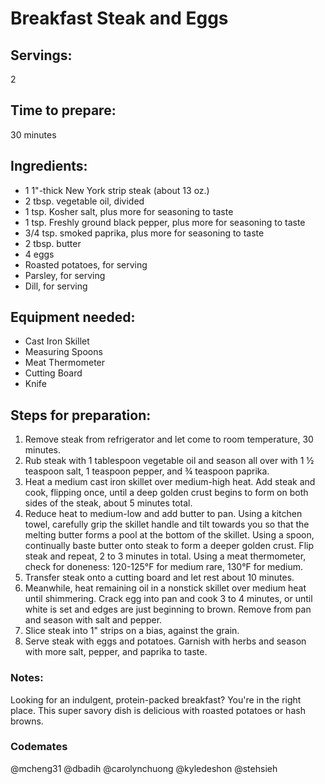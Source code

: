 # Breakfast Steak and Eggs

## Servings: 
2

## Time to prepare: 
30 minutes

## Ingredients:
- 1 1"-thick New York strip steak (about 13 oz.)
- 2 tbsp. vegetable oil, divided
- 1 tsp. Kosher salt, plus more for seasoning to taste
- 1 tsp. Freshly ground black pepper, plus more for seasoning to taste
- 3/4 tsp. smoked paprika, plus more for seasoning to taste
- 2 tbsp. butter
- 4 eggs
- Roasted potatoes, for serving
- Parsley, for serving
- Dill, for serving

## Equipment needed:
- Cast Iron Skillet
- Measuring Spoons 
- Meat Thermometer 
- Cutting Board
- Knife

## Steps for preparation:
1) Remove steak from refrigerator and let come to room temperature, 30 minutes. 
2) Rub steak with 1 tablespoon vegetable oil and season all over with 1 ½ teaspoon salt, 1 teaspoon pepper, and ¾ teaspoon paprika.
3) Heat a medium cast iron skillet over medium-high heat. Add steak and cook, flipping once, until a deep golden crust begins to form on both sides of the steak, about 5 minutes total. 
4) Reduce heat to medium-low and add butter to pan. Using a kitchen towel, carefully grip the skillet handle and tilt towards you so that the melting butter forms a pool at the bottom of the skillet. Using a spoon, continually baste butter onto steak to form a deeper golden crust. Flip steak and repeat, 2 to 3 minutes in total. Using a meat thermometer, check for doneness: 120-125°F  for medium rare, 130°F for medium. 
5) Transfer steak onto a cutting board and let rest about 10 minutes. 
6) Meanwhile, heat remaining oil in a nonstick skillet over medium heat until shimmering. Crack egg into pan and cook 3 to 4 minutes, or until white is set and edges are just beginning to brown. Remove from pan and season with salt and pepper.
7) Slice steak into 1" strips on a bias, against the grain. 
8) Serve steak with eggs and potatoes. Garnish with herbs and season with more salt, pepper, and paprika to taste.


### Notes:
Looking for an indulgent, protein-packed breakfast? You're in the right place. This super savory dish is delicious with roasted potatoes or hash browns.

### Codemates #
@mcheng31 @dbadih @carolynchuong @kyledeshon @stehsieh
